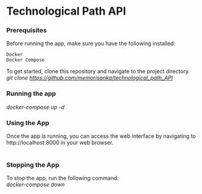 # Technological Path API


### Prerequisites

Before running the app, make sure you have the following installed:

    Docker
    Docker Compose

To get started, clone this repository and navigate to the project directory.<br>
*git clone https://github.com/memorisanka/technological_path_API*

### Running the app
*docker-compose up -d*

### Using the App

Once the app is running, you can access the web interface by navigating 
to http://localhost:8000 in your web browser.<br><br>


### Stopping the App

To stop the app, run the following command:<br>
*docker-compose down*